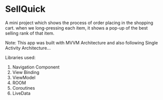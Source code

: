 # SellQuick

A mini project which shows the process of order placing in the shopping cart. when we long-pressing each item, it shows a pop-up of the best selling rank of that item.

Note:
This app was built with MVVM Architecture and also following Single Activity Architecture...

Libraries used:
1.  Navigation Component
2.  View Binding
3.  ViewModel
4.  ROOM
5.  Coroutines
6.  LiveData
